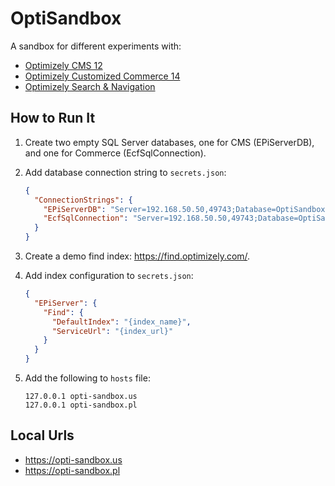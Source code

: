 # OptiSandbox

A sandbox for different experiments with:

- [Optimizely CMS 12](https://docs.developers.optimizely.com/content-management-system/docs/getting-started)
- [Optimizely Customized Commerce 14](https://docs.developers.optimizely.com/customized-commerce/docs/system-overview)
- [Optimizely Search & Navigation](https://docs.developers.optimizely.com/digital-experience-platform/v1.1.0-search-and-navigation/docs/getting-started)

## How to Run It

1. Create two empty SQL Server databases, one for CMS (EPiServerDB), and one for Commerce (EcfSqlConnection).
2. Add database connection string to `secrets.json`:

    ```json
    {
      "ConnectionStrings": {
        "EPiServerDB": "Server=192.168.50.50,49743;Database=OptiSandboxCms;User Id=OptiSandboxUser;Password=123;TrustServerCertificate=True;",
        "EcfSqlConnection": "Server=192.168.50.50,49743;Database=OptiSandboxCommerce;User Id=OptiSandboxUser;Password=123;TrustServerCertificate=True;"
      }
    }
    ```

3. Create a demo find index: <https://find.optimizely.com/>.
4. Add index configuration to `secrets.json`:

    ```json
    {
      "EPiServer": {
        "Find": {
          "DefaultIndex": "{index_name}",
          "ServiceUrl": "{index_url}"
        }
      }
    }
    ```

5. Add the following to `hosts` file:

    ```text
    127.0.0.1 opti-sandbox.us
    127.0.0.1 opti-sandbox.pl
    ```

## Local Urls

- <https://opti-sandbox.us>
- <https://opti-sandbox.pl>
